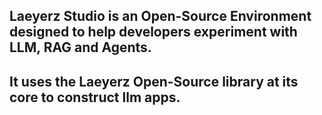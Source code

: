 ## Laeyerz Studio is an Open-Source Environment designed to help developers experiment with LLM, RAG and Agents.

## It uses the Laeyerz Open-Source library at its core to construct llm apps.

